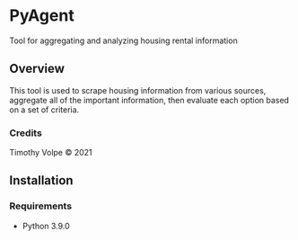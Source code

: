 # PyAgent
Tool for aggregating and analyzing housing rental information

## Overview

This tool is used to scrape housing information from various sources, aggregate all of the important information, then evaluate each option based on a set of criteria.

### Credits

Timothy Volpe © 2021

## Installation

### Requirements

- Python 3.9.0
